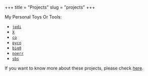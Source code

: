 +++
title = "Projects"
slug = "projects"
+++


My Personal Toys Or Tools:

- [`jedi`](https://github.com/i0Ek3/jedi)
- [`X`](https://github.com/i0Ek3/X)
- [`co`](https://github.com/i0Ek3/co)
- [`pyco`](https://github.com/i0Ek3/pyco)
- [`big0`](https://github.com/i0Ek3/big0)
- [`noerr`](https://github.com/i0Ek3/noerr)
- [`sbs`](https://github.com/i0Ek3/sbs)


If you want to know more about these projects, please check [here](https://github.com/i0Ek3).
